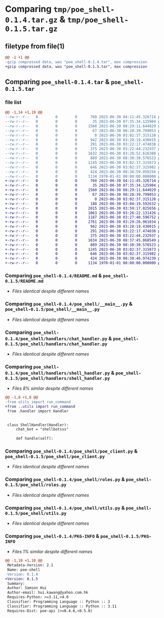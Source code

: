 # Comparing `tmp/poe_shell-0.1.4.tar.gz` & `tmp/poe_shell-0.1.5.tar.gz`

## filetype from file(1)

```diff
@@ -1 +1 @@
-gzip compressed data, was "poe_shell-0.1.4.tar", max compression
+gzip compressed data, was "poe_shell-0.1.5.tar", max compression
```

## Comparing `poe_shell-0.1.4.tar` & `poe_shell-0.1.5.tar`

### file list

```diff
@@ -1,14 +1,19 @@
--rw-r--r--   0        0        0      760 2023-06-30 04:11:45.326714 poe_shell-0.1.4/README.md
--rw-r--r--   0        0        0       35 2023-06-30 07:35:34.125904 poe_shell-0.1.4/poe_shell/__init__.py
--rw-r--r--   0        0        0     1560 2023-06-30 08:29:11.644029 poe_shell-0.1.4/poe_shell/__main__.py
--rw-r--r--   0        0        0       67 2023-06-30 08:28:39.799053 poe_shell-0.1.4/poe_shell/config.py
--rw-r--r--   0        0        0        0 2023-06-30 03:02:37.315128 poe_shell-0.1.4/poe_shell/handlers/__init__.py
--rw-r--r--   0        0        0      942 2023-06-30 03:28:19.430015 poe_shell-0.1.4/poe_shell/handlers/chat_handler.py
--rw-r--r--   0        0        0      291 2023-06-30 03:22:17.474038 poe_shell-0.1.4/poe_shell/handlers/handler.py
--rw-r--r--   0        0        0      375 2023-06-30 03:22:44.232937 poe_shell-0.1.4/poe_shell/handlers/one_off_handler.py
--rw-r--r--   0        0        0     1632 2023-06-30 03:28:52.616388 poe_shell-0.1.4/poe_shell/handlers/shell_handler.py
--rw-r--r--   0        0        0      889 2023-06-30 08:30:30.576523 poe_shell-0.1.4/poe_shell/poe_client.py
--rw-r--r--   0        0        0     1245 2023-06-30 03:02:37.315873 poe_shell-0.1.4/poe_shell/roles.py
--rw-r--r--   0        0        0      646 2023-06-30 03:02:37.315982 poe_shell-0.1.4/poe_shell/utils.py
--rw-r--r--   0        0        0      424 2023-06-30 08:30:59.050256 poe_shell-0.1.4/pyproject.toml
--rw-r--r--   0        0        0     1134 1970-01-01 00:00:00.000000 poe_shell-0.1.4/PKG-INFO
+-rw-r--r--   0        0        0      760 2023-06-30 04:11:45.326714 poe_shell-0.1.5/README.md
+-rw-r--r--   0        0        0       35 2023-06-30 07:35:34.125904 poe_shell-0.1.5/poe_shell/__init__.py
+-rw-r--r--   0        0        0     1560 2023-06-30 08:29:11.644029 poe_shell-0.1.5/poe_shell/__main__.py
+-rw-r--r--   0        0        0       67 2023-06-30 08:28:39.799053 poe_shell-0.1.5/poe_shell/config.py
+-rw-r--r--   0        0        0        0 2023-06-30 03:02:37.315128 poe_shell-0.1.5/poe_shell/handlers/__init__.py
+-rw-r--r--   0        0        0      180 2023-06-30 03:04:19.592632 poe_shell-0.1.5/poe_shell/handlers/__pycache__/__init__.cpython-311.pyc
+-rw-r--r--   0        0        0     2015 2023-06-30 03:59:17.025656 poe_shell-0.1.5/poe_shell/handlers/__pycache__/chat_handler.cpython-311.pyc
+-rw-r--r--   0        0        0     1063 2023-06-30 03:26:22.131426 poe_shell-0.1.5/poe_shell/handlers/__pycache__/handler.cpython-311.pyc
+-rw-r--r--   0        0        0     1187 2023-06-30 03:27:40.596752 poe_shell-0.1.5/poe_shell/handlers/__pycache__/one_off_handler.cpython-311.pyc
+-rw-r--r--   0        0        0     2761 2023-06-30 03:29:26.961034 poe_shell-0.1.5/poe_shell/handlers/__pycache__/shell_handler.cpython-311.pyc
+-rw-r--r--   0        0        0      942 2023-06-30 03:28:19.430015 poe_shell-0.1.5/poe_shell/handlers/chat_handler.py
+-rw-r--r--   0        0        0      291 2023-06-30 03:22:17.474038 poe_shell-0.1.5/poe_shell/handlers/handler.py
+-rw-r--r--   0        0        0      375 2023-06-30 03:22:44.232937 poe_shell-0.1.5/poe_shell/handlers/one_off_handler.py
+-rw-r--r--   0        0        0     1634 2023-06-30 08:37:45.068549 poe_shell-0.1.5/poe_shell/handlers/shell_handler.py
+-rw-r--r--   0        0        0      889 2023-06-30 08:30:30.576523 poe_shell-0.1.5/poe_shell/poe_client.py
+-rw-r--r--   0        0        0     1245 2023-06-30 03:02:37.315873 poe_shell-0.1.5/poe_shell/roles.py
+-rw-r--r--   0        0        0      646 2023-06-30 03:02:37.315982 poe_shell-0.1.5/poe_shell/utils.py
+-rw-r--r--   0        0        0      424 2023-06-30 08:38:46.974239 poe_shell-0.1.5/pyproject.toml
+-rw-r--r--   0        0        0     1134 1970-01-01 00:00:00.000000 poe_shell-0.1.5/PKG-INFO
```

### Comparing `poe_shell-0.1.4/README.md` & `poe_shell-0.1.5/README.md`

 * *Files identical despite different names*

### Comparing `poe_shell-0.1.4/poe_shell/__main__.py` & `poe_shell-0.1.5/poe_shell/__main__.py`

 * *Files identical despite different names*

### Comparing `poe_shell-0.1.4/poe_shell/handlers/chat_handler.py` & `poe_shell-0.1.5/poe_shell/handlers/chat_handler.py`

 * *Files identical despite different names*

### Comparing `poe_shell-0.1.4/poe_shell/handlers/shell_handler.py` & `poe_shell-0.1.5/poe_shell/handlers/shell_handler.py`

 * *Files 8% similar despite different names*

```diff
@@ -1,8 +1,8 @@
-from utils import run_command
+from ..utils import run_command
 from .handler import Handler
 
 
 class ShellHandler(Handler):
     chat_bot = "shellbotsss"
 
     def handle(self):
```

### Comparing `poe_shell-0.1.4/poe_shell/poe_client.py` & `poe_shell-0.1.5/poe_shell/poe_client.py`

 * *Files identical despite different names*

### Comparing `poe_shell-0.1.4/poe_shell/roles.py` & `poe_shell-0.1.5/poe_shell/roles.py`

 * *Files identical despite different names*

### Comparing `poe_shell-0.1.4/poe_shell/utils.py` & `poe_shell-0.1.5/poe_shell/utils.py`

 * *Files identical despite different names*

### Comparing `poe_shell-0.1.4/PKG-INFO` & `poe_shell-0.1.5/PKG-INFO`

 * *Files 1% similar despite different names*

```diff
@@ -1,10 +1,10 @@
 Metadata-Version: 2.1
 Name: poe-shell
-Version: 0.1.4
+Version: 0.1.5
 Summary: 
 Author: Samson Hui
 Author-email: hui.kawang@yahoo.com.hk
 Requires-Python: >=3.11,<4.0
 Classifier: Programming Language :: Python :: 3
 Classifier: Programming Language :: Python :: 3.11
 Requires-Dist: poe-api (>=0.4.6,<0.5.0)
```

